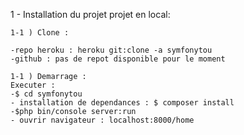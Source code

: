 1 - Installation du projet projet en local:

    1-1 ) Clone :
    
    -repo heroku : heroku git:clone -a symfonytou
    -github : pas de repot disponible pour le moment
    
    1-1 ) Demarrage :
    Executer :
    -$ cd symfonytou
    - installation de dependances : $ composer install
    -$php bin/console server:run
    - ouvrir navigateur : localhost:8000/home  
      
